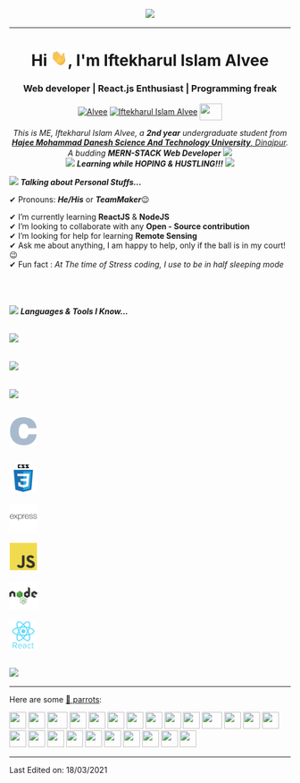 <p align="center">
  <img src="https://github.com/thompsonemerson/thompsonemerson/raw/master/cover-thompson.png" height="200"/>
</p>
<hr>
<h1 align="center">Hi <img src="https://raw.githubusercontent.com/ABSphreak/ABSphreak/master/gifs/Hi.gif" width="30px">, I'm Iftekharul Islam Alvee</h1>
<h3 align="center">Web developer | React.js Enthusiast | Programming freak</h3>
<p align="center">
<a href="https://www.linkedin.com/in/iftekharul-islam-912507194/" target="blank"><img align="center" src="https://cdn.jsdelivr.net/npm/simple-icons@3.0.1/icons/linkedin.svg" alt="Alvee" height="30" width="40" /></a>
<a href="https://www.facebook.com/alveemania/" target="blank"><img align="center" src="https://cdn.jsdelivr.net/npm/simple-icons@3.0.1/icons/facebook.svg" alt="Iftekharul Islam Alvee" height="30" width="40" /></a>
<!-- <a href="" target="blank"><img align="center" src="https://cdn.jsdelivr.net/npm/simple-icons@3.0.1/icons/hackerrank.svg" alt="" height="30" width="40" /></a>
<a href="" target="blank"><img align="center" src="https://cdn.jsdelivr.net/npm/simple-icons@3.0.1/icons/leetcode.svg" alt="" height="30" width="40" /></a>
<a href="" target="blank"><img align="center" src="https://cdn.jsdelivr.net/npm/simple-icons@3.0.1/icons/geeksforgeeks.svg" alt="" height="30" width="40" /></a> -->
 <a href = "mailto: alveee1998@gmail.com"><img align="center" src="https://simpleicons.org/icons/gmail.svg" height="30" width="40" /></a>
</p>
</p>



<p align="center">
  <em>
    This is ME, Iftekharul Islam Alvee, a <b>2nd year</b> undergraduate student from <a href="https://www.hstu.ac.bd/"> <b>Hajee Mohammad Danesh Science And Technology University</b>, Dinajpur</a>. <br>
    A budding <b>MERN-STACK Web Developer</b> <img src="https://github.com/TheDudeThatCode/TheDudeThatCode/blob/master/Assets/Developer.gif" width="30px"> 
  </em> 
  <br>
  <img src="https://media.giphy.com/media/VgCDAzcKvsR6OM0uWg/giphy.gif" width="50" /> <b><i>Learning while HOPING & HUSTLING!!!</i></b> <img src="https://media.giphy.com/media/7j2hfyeVcDtf2/giphy.gif" width="50" />
</p>



<img src="https://media.giphy.com/media/ObNTw8Uzwy6KQ/giphy.gif" width="30px">&nbsp;***Talking about Personal Stuffs...***

✔ Pronouns: ***He/His*** or ***TeamMaker***😉 <br>
<!-- ✔ I’m currently Developing **Paycron** Payment Gateway **@Plaxonic**<br> -->
✔ I’m currently learning **ReactJS** & **NodeJS**<br>
✔ I’m looking to collaborate with any **Open - Source contribution**<br>
✔ I’m looking for help for learning **Remote Sensing**<br>
✔ Ask me about anything, I am happy to help, only if the ball is in my court!😉<br>
✔ Fun fact : *At The time of Stress coding, I use to be in half sleeping mode*<br><br><br><br>
 

<img src="https://media.giphy.com/media/ObNTw8Uzwy6KQ/giphy.gif" width="30px">&nbsp;***Languages & Tools I Know...***
<p align="left">
  
  <!-- <code> <img height="50" src="https://github.com/uannabi/-/blob/master/resource/python-icon.svg"></code> -->
  <!-- <code> <img height="50" src="https://github.com/uannabi/-/blob/master/resource/dj.svg"> </code> -->
  <code> <img height="50" src="https://github.com/uannabi/-/blob/master/resource/jp.svg"> </code>
  <!-- <code> <img height="50" src="https://github.com/uannabi/-/blob/master/resource/docker-ar21.svg"> </code> -->
  <code> <img height="50" src="https://github.com/uannabi/-/blob/master/resource/git.svg"> </code>
  <!-- <code> <img height="50" src="https://github.com/uannabi/-/blob/master/resource/linux-ar21.svg"> </code> -->
  <!-- <code> <img height="50" src="https://github.com/uannabi/-/blob/master/resource/other/apache_hadoop-ar21.svg"> </code> -->
  <code> <img height="50" src="https://github.com/uannabi/-/blob/master/resource/other/mongodb-ar21.svg"> </code>
  <!-- <code> <img height="50" src="https://github.com/uannabi/-/blob/master/resource/other/sqlite-ar21.svg"> </code> -->
  <!-- <code> <img height="50" src="https://github.com/uannabi/-/blob/master/resource/other/mysql-ar21.svg"> </code> -->
  <!-- <code> <img height="50" src="https://github.com/uannabi/-/blob/master/resource/other/postgresql-ar21.svg"> </code> -->
  <code> <img height="50" src="https://raw.githubusercontent.com/devicons/devicon/master/icons/c/c-original.svg"> </code>
  <!-- <code> <img height="50" src="https://raw.githubusercontent.com/devicons/devicon/master/icons/cplusplus/cplusplus-original.svg"> </code> -->
  <!-- <code> <img height="50" src="https://github.com/Akash-chowrasia/Akash-chowrasia/blob/main/images/flask.svg"> </code> -->
  <code> <img height="50" src="https://raw.githubusercontent.com/devicons/devicon/master/icons/css3/css3-original-wordmark.svg"> </code>
  <code> <img height="50" src="https://raw.githubusercontent.com/devicons/devicon/master/icons/express/express-original-wordmark.svg"> </code>
  <code> <img height="50" src="https://raw.githubusercontent.com/devicons/devicon/master/icons/javascript/javascript-original.svg"> </code>
  <code> <img height="50" src="https://raw.githubusercontent.com/devicons/devicon/master/icons/nodejs/nodejs-original-wordmark.svg"> </code>
  <code> <img height="50" src="https://raw.githubusercontent.com/devicons/devicon/master/icons/react/react-original-wordmark.svg"> </code>
  <!-- <code> <img height="50" src="https://raw.githubusercontent.com/devicons/devicon/master/icons/sass/sass-original.svg"> </code> -->
  <code> <img height="50" src="  https://raw.githubusercontent.com/detain/svg-logos/780f25886640cef088af994181646db2f6b1a3f8/svg/selenium-logo.svg
"> </code>
</p>
  <hr>
  

Here are some [🦜 parrots](https://cultofthepartyparrot.com):

<div>
    <img src="https://cultofthepartyparrot.com/parrots/hd/githubparrot.gif" width="30" height="30"/>
    <img src="https://cultofthepartyparrot.com/flags/hd/indiaparrot.gif" width="30" height="30"/>
    <img src="https://cultofthepartyparrot.com/parrots/asyncparrot.gif" width="36" height="30"/>
    <img src="https://cultofthepartyparrot.com/parrots/exceptionallyfastparrot.gif" width="30" height="30"/>
    <img src="https://cultofthepartyparrot.com/parrots/hd/60fpsparrot.gif" width="30" height="30"/>
    <img src="https://cultofthepartyparrot.com/parrots/hd/jumpingparrot.gif" width="30" height="30"/>
    <img src="https://cultofthepartyparrot.com/parrots/hd/opensourceparrot.gif" width="30" height="30"/>
    <img src="https://cultofthepartyparrot.com/parrots/hd/dealwithitnowparrot.gif" width="30" height="30"/>
    <img src="https://cultofthepartyparrot.com/parrots/hd/hypnoparrotlight.gif" width="30" height="30"/>
    <img src="https://cultofthepartyparrot.com/parrots/databaseparrot.gif" width="30" height="30"/>
    <img src="https://cultofthepartyparrot.com/parrots/fixparrot.gif" width="36" height="30"/>
    <img src="https://cultofthepartyparrot.com/parrots/hd/laptop_parrot.gif" width="30" height="30"/>
    <img src="https://cultofthepartyparrot.com/parrots/hd/spinningparrot.gif" width="30" height="30"/>
    <img src="https://cultofthepartyparrot.com/parrots/hd/levitationparrot.gif" width="30" height="30"/>
    <img src="https://cultofthepartyparrot.com/parrots/hd/meldparrot.gif" width="30" height="30"/>
    <img src="https://cultofthepartyparrot.com/parrots/slomoparrot.gif" width="30" height="30"/>
    <img src="https://cultofthepartyparrot.com/parrots/hd/moonwalkingparrot.gif" width="30" height="30"/>
    <img src="https://cultofthepartyparrot.com/parrots/hd/stableparrot.gif" width="30" height="30"/>
    <img src="https://cultofthepartyparrot.com/parrots/hd/scienceparrot.gif" width="30" height="30"/>
    <img src="https://cultofthepartyparrot.com/parrots/hd/pirateparrot.gif" width="30" height="30"/>
    <img src="https://cultofthepartyparrot.com/parrots/hd/footballparrot.gif" width="30" height="30"/>
    <img src="https://cultofthepartyparrot.com/parrots/hd/illuminatiparrot.gif" width="30" height="30"/>
    <img src="https://cultofthepartyparrot.com/parrots/hd/hypnoparrotdark.gif" width="30" height="30"/>
    <img src="https://cultofthepartyparrot.com/parrots/hd/mustacheparrot.gif" width="30" height="30"/>
</div>

<hr>



Last Edited on: 18/03/2021

